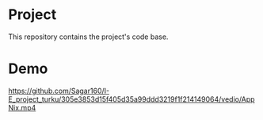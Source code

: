# Project
This repository contains the project's code base.

# Demo
https://github.com/Sagar160/I-E_project_turku/305e3853d15f405d35a99ddd3219f1f214149064/vedio/AppNix.mp4
